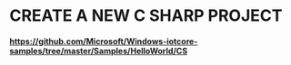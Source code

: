 # CREATE A NEW C SHARP PROJECT

#### https://github.com/Microsoft/Windows-iotcore-samples/tree/master/Samples/HelloWorld/CS
